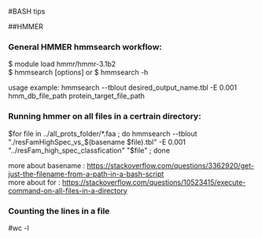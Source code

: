 #BASH tips

##HMMER
### General HMMER hmmsearch workflow:
$ module load hmmr/hmmr-3.1b2  
$ hmmsearch [options] <hmmfile> <seqdb> 
or 
$ hmmsearch -h

usage example:
hmmsearch --tblout desired_output_name.tbl -E 0.001 hmm_db_file_path protein_target_file_path


### Running hmmer on all files in a certrain directory:
$for file in 
    ../all_prots_folder/*.faa ; do
     hmmsearch --tblout "./resFamHighSpec_vs_$(basename $file).tbl" -E 0.001 "../resFam_high_spec_classfication" "$file" 
     ; done
     

more about basename : https://stackoverflow.com/questions/3362920/get-just-the-filename-from-a-path-in-a-bash-script  
more about for :  https://stackoverflow.com/questions/10523415/execute-command-on-all-files-in-a-directory

 ### Counting the lines in a file
 #wc -l <file name>
  

     